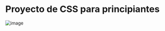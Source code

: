 # Proyecto de CSS para principiantes 
![image](https://user-images.githubusercontent.com/83435268/156649789-e502bdab-b3cf-498a-a17c-9ef9fcdfa582.png)
